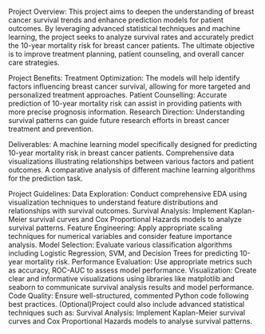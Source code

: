 Project Overview:
This project aims to deepen the understanding of breast cancer survival trends and enhance prediction models for patient outcomes. By leveraging advanced statistical techniques and machine learning, the project seeks to analyze survival rates and accurately predict the 10-year mortality risk for breast cancer patients. The ultimate objective is to improve treatment planning, patient counseling, and overall cancer care strategies.

Project Benefits: 
Treatment Optimization: The models will help identify factors influencing breast cancer survival, allowing for more targeted and personalized treatment approaches. 
Patient Counselling: Accurate prediction of 10-year mortality risk can assist in providing patients with more precise prognosis information. 
Research Direction: Understanding survival patterns can guide future research efforts in breast cancer treatment and prevention.

Deliverables: 
A machine learning model specifically designed for predicting 10-year mortality risk in breast cancer patients. 
Comprehensive data visualizations illustrating relationships between various factors and patient outcomes. 
A comparative analysis of different machine learning algorithms for the prediction task.

Project Guidelines: 
Data Exploration: Conduct comprehensive EDA using visualization techniques to understand feature distributions and relationships with survival outcomes. 
Survival Analysis: Implement Kaplan-Meier survival curves and Cox Proportional Hazards models to analyze survival patterns. 
Feature Engineering: Apply appropriate scaling techniques for numerical variables and consider feature importance analysis. 
Model Selection: Evaluate various classification algorithms including Logistic Regression, SVM, and Decision Trees for predicting 10-year mortality risk. 
Performance Evaluation: Use appropriate metrics such as accuracy, ROC-AUC to assess model performance. 
Visualization: Create clear and informative visualizations using libraries like matplotlib and seaborn to communicate survival analysis results and model performance. 
Code Quality: Ensure well-structured, commented Python code following best practices. 
(Optional)Project could also include advanced statistical techniques such as: 
Survival Analysis: Implement Kaplan-Meier survival curves and Cox Proportional Hazards models to analyse survival patterns.